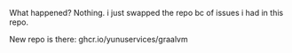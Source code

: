 What happened? Nothing. i just swapped the repo bc of issues i had in this repo.

New repo is there: ghcr.io/yunuservices/graalvm
